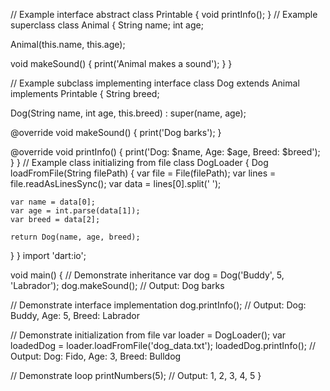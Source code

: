 // Example interface
abstract class Printable {
  void printInfo();
}
// Example superclass
class Animal {
  String name;
  int age;

  Animal(this.name, this.age);

  void makeSound() {
    print('Animal makes a sound');
  }
}

// Example subclass implementing interface
class Dog extends Animal implements Printable {
  String breed;

  Dog(String name, int age, this.breed) : super(name, age);

  @override
  void makeSound() {
    print('Dog barks');
  }

  @override
  void printInfo() {
    print('Dog: $name, Age: $age, Breed: $breed');
  }
}
// Example class initializing from file
class DogLoader {
  Dog loadFromFile(String filePath) {
    var file = File(filePath);
    var lines = file.readAsLinesSync();
    var data = lines[0].split(' ');

    var name = data[0];
    var age = int.parse(data[1]);
    var breed = data[2];

    return Dog(name, age, breed);
  }
}
import 'dart:io';

void main() {
  // Demonstrate inheritance
  var dog = Dog('Buddy', 5, 'Labrador');
  dog.makeSound(); // Output: Dog barks

  // Demonstrate interface implementation
  dog.printInfo(); // Output: Dog: Buddy, Age: 5, Breed: Labrador

  // Demonstrate initialization from file
  var loader = DogLoader();
  var loadedDog = loader.loadFromFile('dog_data.txt');
  loadedDog.printInfo(); // Output: Dog: Fido, Age: 3, Breed: Bulldog

  // Demonstrate loop
  printNumbers(5); // Output: 1, 2, 3, 4, 5
}
